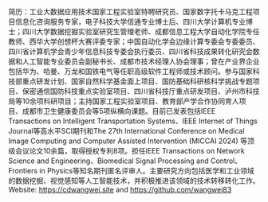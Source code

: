 简历：工业大数据应用技术国家工程实验室特聘研究员、国家数字托卡马克工程项目信息化咨询服务专家，电子科技大学信通专业博士后、四川大学计算机专业博士；四川大学数据挖掘实验室研究生管理老师、成都信息工程大学自动化学院专任教师、西华大学创想杯大赛评委专家；中国自动化学会边缘计算专委会专委委员、四川省计算机学会青少年信息科技专委会执行委员、四川省科技成果转化研究会数据和人工智能专业委员会副秘书长、成都市技术经理人协会理事；曾在产业界企业包括华为、哈曼、万龙和国铁电气等任职高级软件工程师或技术顾问。参与国家科技部重点研发计划、国家自然科学基金面上项目、国防基础科研核科学挑战专题项目、保密通信国防科技重点实验室项目、四川省科技厅重点研发项目、泸州市科技局等10余项科研项目；主持国家工程实验室项目、教育部产学合作协同育人项目、成都市卫生健康委员会等5项纵横向课题。目前已发表包括IEEE Transactions on Intelligent Transportation Systems、IEEE Internet of Things Journal等高水平SCI期刊和The 27th International Conference on Medical Image Computing and Computer Assisted Intervention (MICCAI 2024) 等顶级会议论文10余篇，取得授权专利8项。担任IEEE Transactions on Network Science and Engineering、Biomedical Signal Processing and Control、Frontiers in Physics等知名期刊匿名评审人。主要研究方向包括医学和工业领域的数据挖掘、视觉感知等人工智能技术，并积极推进该领域的技术转移转化工作。Website: https://cdwangwei.site and https://github.com/wangwei83 
